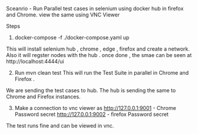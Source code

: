 Sceanrio - Run Parallel test cases in selenium using docker hub in firefox and Chrome. 
view the same using VNC Viewer 


Steps

1. docker-compose -f ./docker-compose.yaml up

This will install selenium hub , chrome , edge , firefox and create a network. Also it will regster nodes with the hub .
once done , the smae can be seen at 
http://localhost:4444/ui

2. Run 
mvn clean test 
This will run the Test Suite in parallel in Chrome and Firefox . 

We are sending the test cases to hub. The hub is sending the same to Chrome and  Firefox instances.

3. Make a connection to vnc viewer as 
http://127.0.0.1:9001 - Chrome Password secret 
http://127.0.0.1:9002 - firefox  Password secret 


The test runs fine and can be viewed in vnc. 
